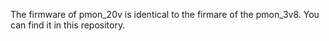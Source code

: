 The firmware of pmon_20v is identical to the firmare of the pmon_3v8. You can find 
it in this repository.
